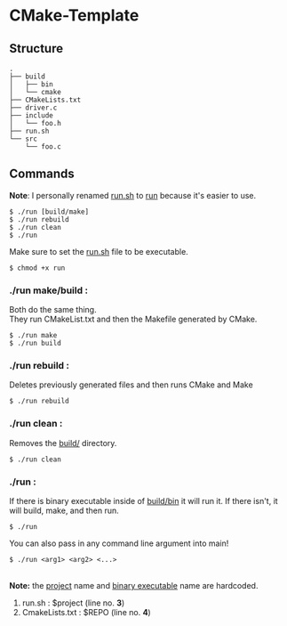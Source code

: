 # CMake-Template

## Structure
```console
.
├── build
│   ├── bin
│   └── cmake
├── CMakeLists.txt
├── driver.c
├── include
│   └── foo.h
├── run.sh
└── src
    └── foo.c
```

## Commands
<b>Note</b>: I personally renamed <ins>run.sh</ins> to <ins>run</ins> because it's easier to use.
```console
$ ./run [build/make]
$ ./run rebuild
$ ./run clean
$ ./run
```
Make sure to set the <ins>run.sh</ins> file to be executable.
```console
$ chmod +x run
```

### ./run make/build :
Both do the same thing. 
<br>They run CMakeList.txt and then the Makefile generated by CMake.
```console 
$ ./run make
$ ./run build
```

### ./run rebuild :
Deletes previously generated files and then runs CMake and Make
```console
$ ./run rebuild
```

### ./run clean :
Removes the <ins>build/</ins> directory.
```console 
$ ./run clean
```

### ./run :
If there is binary executable inside of <ins>build/bin</ins> it will run it. If there isn't, it will build, make, and then run.
```console
$ ./run
```
You can also pass in any command line argument into main!
```console
$ ./run <arg1> <arg2> <...>
```

<br><b>Note:</b> the <ins>project</ins> name and <ins>binary executable</ins> name are hardcoded.
1. run.sh : $project (line no. <b>3</b>)
2. CmakeLists.txt : $REPO (line no. <b>4</b>)

